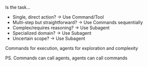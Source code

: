  Is the task…
- Single, direct action? → Use Command/Tool
- Multi-step but straightforward? → Use Commands sequentially
- Complex/requires reasoning? → Use Subagent
- Specialized domain? → Use Subagent
- Uncertain scope? → Use Subagent

Commands for execution, agents for exploration and complexity

PS. Commands can call agents, agents can call commands